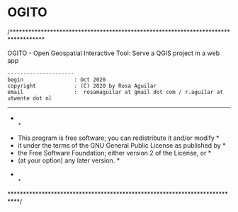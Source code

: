 # OGITO

/***********************************************************************************

 OGITO - Open Geospatial Interactive Tool: Serve a QGIS project in a web app
 
    ---------------------
    begin                : Oct 2020
    copyright            : (C) 2020 by Rosa Aguilar
    email                :  rosamaguilar at gmail dot com / r.aguilar at utwente dot nl
 
 **********************************************************************************
 *                                                                         *
 *   This program is free software; you can redistribute it and/or modify  *
 *   it under the terms of the GNU General Public License as published by  *
 *   the Free Software Foundation; either version 2 of the License, or     *
 *   (at your option) any later version.                                   *
 *                                                                         *
 ***************************************************************************/


